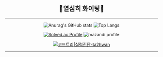 <div align="center">
  
  ## 🌱열심히 화이팅🌱

  <hr>
  
  ![Anurag's GitHub stats](https://github-readme-stats.vercel.app/api?username=ta2hwan&show_icons=true&theme=dark)
  ![Top Langs](https://github-readme-stats.vercel.app/api/top-langs/?username=ta2hwan&layout=compact&theme=dark)
  

  
  [![Solved.ac Profile](http://mazassumnida.wtf/api/v2/generate_badge?boj=ta2hwan)](https://solved.ac/ta2hwan/)
  ![mazandi profile](http://mazandi.herokuapp.com/api?handle=ta2hwan&theme=dark)
  

  
  [![코드트리|실력진단-ta2hwan](https://banner.codetree.ai/v1/banner/ta2hwan)](https://www.codetree.ai/profiles/ta2hwan)

  <hr>

</div>





<!--
**t-t-hwan/t-t-hwan** is a ✨ _special_ ✨ repository because its `README.md` (this file) appears on your GitHub profile.

Here are some ideas to get you started:

- 🔭 I’m currently working on ...
- 🌱 I’m currently learning ...
- 👯 I’m looking to collaborate on ...
- 🤔 I’m looking for help with ...
- 💬 Ask me about ...
- 📫 How to reach me: ...
- 😄 Pronouns: ...
- ⚡ Fun fact: ...
-->
